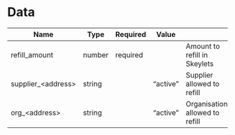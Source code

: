 # Data

| Name                 | Type   | Required    | Value       |                                |
| -------------------- | ------ | ----------- | ----------- | ------------------------------ |
| refill\_amount       | number | required    | <p><br></p> | Amount to refill in Skeylets   |
| supplier\_\<address> | string | <p><br></p> | “active”    | Supplier allowed to refill     |
| org\_\<address>      | string | <p><br></p> | “active”    | Organisation allowed to refill |
